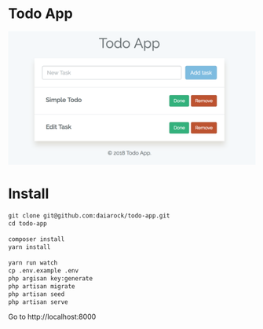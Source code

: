 # Todo App

![](images/screen.png)

# Install

```
git clone git@github.com:daiarock/todo-app.git
cd todo-app

composer install
yarn install

yarn run watch
cp .env.example .env
php argisan key:generate
php artisan migrate
php artisan seed
php artisan serve
```

Go to http://localhost:8000
